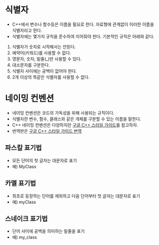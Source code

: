 # 식별자
- C++에서 변수나 함수등은 이름을 필요로 한다. 자료형에 관계없이 이러한 이름을 식별자라고 한다.
- 식별자에는 몇가지 규칙을 준수하여 지어줘야 한다. 기본적인 규칙은 아래와 같다.
1. 식별자가 숫자로 시작해서는 안된다.
2. 예약어(키워드)를 사용할 수 없다.
3. 영문자, 숫자, 밑줄(_)만 사용할 수 있다.
4. 대소문자를 구분한다.
5. 식별자 사이에는 공백이 없어야 한다.
6. 2개 이상의 똑같은 식별자를 사용할 수 없다.
# 네이밍 컨벤션
- 네이밍 컨벤션은 코드의 가독성을 위해 사용되는 규칙이다.
- 식별자란 변수, 함수, 클래스와 같은 개체를 구분할 수 있는 이름을 말한다.
- C++ 네이밍 컨벤션은 다양하지만 [구글 C++ 스타일 가이드](https://google.github.io/styleguide/cppguide.html)를 참고하자.
- 번역판은 [구글 C++ 스타일 가이드 번역](http://jongwook.kim/google-styleguide/trunk/cppguide.xml)
## 파스칼 표기법
- 모든 단어의 첫 글자는 대문자로 표기
- 예) MyClass
## 카멜 표기법
- 최초로 등장하는 단어를 제외하고 다음 단어부터 첫 글자는 대문자로 표기
- 예) myClass
## 스네이크 표기법
- 단어 사이에 공백을 의미하는 밑줄을 표기
- 예) my_class